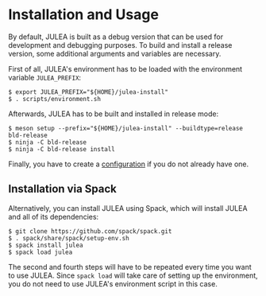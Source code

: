 # Installation and Usage

By default, JULEA is built as a debug version that can be used for development and debugging purposes.
To build and install a release version, some additional arguments and variables are necessary.

First of all, JULEA's environment has to be loaded with the environment variable `JULEA_PREFIX`:

```console
$ export JULEA_PREFIX="${HOME}/julea-install"
$ . scripts/environment.sh
```

Afterwards, JULEA has to be built and installed in release mode:

```console
$ meson setup --prefix="${HOME}/julea-install" --buildtype=release bld-release
$ ninja -C bld-release
$ ninja -C bld-release install
```

Finally, you have to create a [configuration](configuration.md) if you do not already have one.

## Installation via Spack

Alternatively, you can install JULEA using Spack, which will install JULEA and all of its dependencies:

```console
$ git clone https://github.com/spack/spack.git
$ . spack/share/spack/setup-env.sh
$ spack install julea
$ spack load julea
```

The second and fourth steps will have to be repeated every time you want to use JULEA.
Since `spack load` will take care of setting up the environment, you do not need to use JULEA's environment script in this case.
